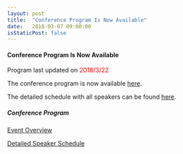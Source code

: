 ```yaml
---
layout: post
title:  "Conference Program Is Now Available"
date:   2018-03-07 09:00:00
isStaticPost: false
---
```

#### Conference Program Is Now Available

<p>Program last updated on <span style="color:red">2018/3/22</span></p>

The conference program is now available <a href="/assets/program.pdf" target="_blank">here</a>.

The detailed schedule with all speakers can be found <a href="/assets/schedule.pdf" target="_blank">here</a>.

##### Conference Program

<p><a href="/assets/program.pdf" target="_blank">Event Overview</a></p>

<p><a href="/assets/schedule.pdf" target="_blank">Detailed Speaker Schedule</a></p>



